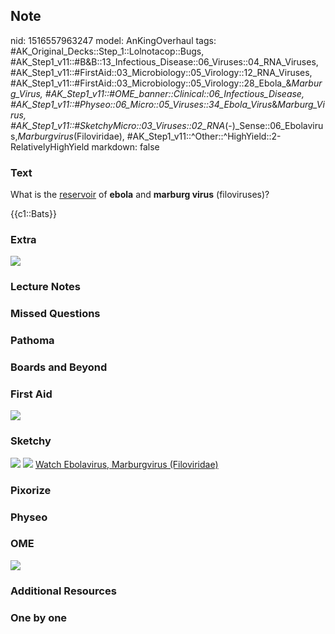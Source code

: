 ## Note
nid: 1516557963247
model: AnKingOverhaul
tags: #AK_Original_Decks::Step_1::Lolnotacop::Bugs, #AK_Step1_v11::#B&B::13_Infectious_Disease::06_Viruses::04_RNA_Viruses, #AK_Step1_v11::#FirstAid::03_Microbiology::05_Virology::12_RNA_Viruses, #AK_Step1_v11::#FirstAid::03_Microbiology::05_Virology::28_Ebola_&_Marburg_Virus, #AK_Step1_v11::#OME_banner::Clinical::06_Infectious_Disease, #AK_Step1_v11::#Physeo::06_Micro::05_Viruses::34_Ebola_Virus_&_Marburg_Virus, #AK_Step1_v11::#SketchyMicro::03_Viruses::02_RNA_(-)_Sense::06_Ebolavirus,_Marburgvirus_(Filoviridae), #AK_Step1_v11::^Other::^HighYield::2-RelativelyHighYield
markdown: false

### Text
What is the <u>reservoir</u> of <b>ebola</b> and <b>marburg
virus</b> (filoviruses)?
<div>
  {{c1::Bats}}
</div>

### Extra
<img src="paste-3612067496409.jpg">

### Lecture Notes


### Missed Questions


### Pathoma


### Boards and Beyond


### First Aid
<img src="tmpjbvl6u08.png">

### Sketchy
<img src="paste-54790897795073.jpg"> <img src=
"paste-f160ce1898e5991ab8cbf20b7ebd4cf4c3750b1e.png"> <a href=
"https://dashboard.sketchy.com/study/medical/courses/medical-microbiology/units/medical-microbiology-viruses/videos/medical-microbiology-viruses-rna-viruses-negative-sense-ebolavirus-marburgvirus-filoviridae?utm_source=anki&utm_medium=partnership&utm_campaign=february_update&utm_content=medical">
Watch Ebolavirus, Marburgvirus (Filoviridae)</a>

### Pixorize


### Physeo


### OME
<div class="ome-widget">
  <a href=
  "https://onlinemeded.org/spa/infectious-disease?ref=anki"><img src="_OME_AnkiFlashcards_Topic_5.png"></a>
</div>

### Additional Resources


### One by one

